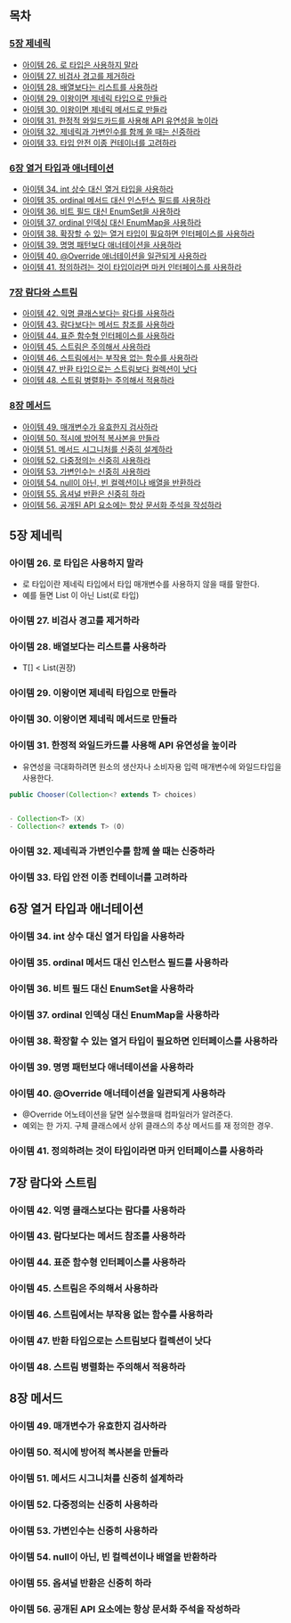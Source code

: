 ## 목차

### [5장 제네릭](#5장-제네릭)

- [아이템 26. 로 타입은 사용하지 말라](#아이템-26-로-타입은-사용하지-말라)
- [아이템 27. 비검사 경고를 제거하라](#아이템-27-비검사-경고를-제거하라)
- [아이템 28. 배열보다는 리스트를 사용하라](#아이템-28-배열보다는-리스트를-사용하라)
- [아이템 29. 이왕이면 제네릭 타입으로 만들라](#아이템-29-이왕이면-제네릭-타입으로-만들라)
- [아이템 30. 이왕이면 제네릭 메서드로 만들라](#아이템-30-이왕이면-제네릭-메서드로-만들라)
- [아이템 31. 한정적 와일드카드를 사용해 API 유연성을 높이라](#아이템-31-한정적-와일드카드를-사용해-api-유연성을-높이라)
- [아이템 32. 제네릭과 가변인수를 함께 쓸 때는 신중하라](#아이템-32-제네릭과-가변인수를-함께-쓸-때는-신중하라)
- [아이템 33. 타입 안전 이종 컨테이너를 고려하라](#아이템-33-타입-안전-이종-컨테이너를-고려하라)

### [6장 열거 타입과 애너테이션](#6장-열거-타입과-애너테이션)

- [아이템 34. int 상수 대신 열거 타입을 사용하라](#아이템-34-int-상수-대신-열거-타입을-사용하라)
- [아이템 35. ordinal 메서드 대신 인스턴스 필드를 사용하라](#아이템-35-ordinal-메서드-대신-인스턴스-필드를-사용하라)
- [아이템 36. 비트 필드 대신 EnumSet을 사용하라](#아이템-36-비트-필드-대신-enumset을-사용하라)
- [아이템 37. ordinal 인덱싱 대신 EnumMap을 사용하라](#아이템-37-ordinal-인덱싱-대신-enummap을-사용하라)
- [아이템 38. 확장할 수 있는 열거 타입이 필요하면 인터페이스를 사용하라](#아이템-38-확장할-수-있는-열거-타입이-필요하면-인터페이스를-사용하라)
- [아이템 39. 명명 패턴보다 애너테이션을 사용하라](#아이템-39-명명-패턴보다-애너테이션을-사용하라)
- [아이템 40. @Override 애너테이션을 일관되게 사용하라](#아이템-40-override-애너테이션을-일관되게-사용하라)
- [아이템 41. 정의하려는 것이 타입이라면 마커 인터페이스를 사용하라](#아이템-41-정의하려는-것이-타입이라면-마커-인터페이스를-사용하라)

### [7장 람다와 스트림](#7장-람다와-스트림)

- [아이템 42. 익명 클래스보다는 람다를 사용하라](#아이템-42-익명-클래스보다는-람다를-사용하라)
- [아이템 43. 람다보다는 메서드 참조를 사용하라](#아이템-43-람다보다는-메서드-참조를-사용하라)
- [아이템 44. 표준 함수형 인터페이스를 사용하라](#아이템-44-표준-함수형-인터페이스를-사용하라)
- [아이템 45. 스트림은 주의해서 사용하라](#아이템-45-스트림은-주의해서-사용하라)
- [아이템 46. 스트림에서는 부작용 없는 함수를 사용하라](#아이템-46-스트림에서는-부작용-없는-함수를-사용하라)
- [아이템 47. 반환 타입으로는 스트림보다 컬렉션이 낫다](#아이템-47-반환-타입으로는-스트림보다-컬렉션이-낫다)
- [아이템 48. 스트림 병렬화는 주의해서 적용하라](#아이템-48-스트림-병렬화는-주의해서-적용하라)

### [8장 메서드](#8장-메서드)

- [아이템 49. 매개변수가 유효한지 검사하라](#아이템-49-매개변수가-유효한지-검사하라)
- [아이템 50. 적시에 방어적 복사본을 만들라](#아이템-50-적시에-방어적-복사본을-만들라)
- [아이템 51. 메서드 시그니처를 신중히 설계하라](#아이템-51-메서드-시그니처를-신중히-설계하라)
- [아이템 52. 다중정의는 신중히 사용하라](#아이템-52-다중정의는-신중히-사용하라)
- [아이템 53. 가변인수는 신중히 사용하라](#아이템-53-가변인수는-신중히-사용하라)
- [아이템 54. null이 아닌, 빈 컬렉션이나 배열을 반환하라](#아이템-54-null이-아닌-빈-컬렉션이나-배열을-반환하라)
- [아이템 55. 옵셔널 반환은 신중히 하라](#아이템-55-옵셔널-반환은-신중히-하라)
- [아이템 56. 공개된 API 요소에는 항상 문서화 주석을 작성하라](#아이템-56-공개된-api-요소에는-항상-문서화-주석을-작성하라)

## 5장 제네릭

### 아이템 26. 로 타입은 사용하지 말라

- 로 타입이란 제네릭 타입에서 타입 매개변수를 사용하지 않을 때를 말한다.
- 예를 들면 List<String> 이 아닌 List(로 타입)

### 아이템 27. 비검사 경고를 제거하라

### 아이템 28. 배열보다는 리스트를 사용하라

- T[] < List<T>(권장)

### 아이템 29. 이왕이면 제네릭 타입으로 만들라

### 아이템 30. 이왕이면 제네릭 메서드로 만들라

### 아이템 31. 한정적 와일드카드를 사용해 API 유연성을 높이라

- 유연성을 극대화하려면 원소의 생산자나 소비자용 입력 매개변수에 와일드타입을 사용한다.

```java
public Chooser(Collection<? extends T> choices)


- Collection<T> (X)
- Collection<? extends T> (O)
```

### 아이템 32. 제네릭과 가변인수를 함께 쓸 때는 신중하라

### 아이템 33. 타입 안전 이종 컨테이너를 고려하라

## 6장 열거 타입과 애너테이션

### 아이템 34. int 상수 대신 열거 타입을 사용하라

### 아이템 35. ordinal 메서드 대신 인스턴스 필드를 사용하라

### 아이템 36. 비트 필드 대신 EnumSet을 사용하라

### 아이템 37. ordinal 인덱싱 대신 EnumMap을 사용하라

### 아이템 38. 확장할 수 있는 열거 타입이 필요하면 인터페이스를 사용하라

### 아이템 39. 명명 패턴보다 애너테이션을 사용하라

### 아이템 40. @Override 애너테이션을 일관되게 사용하라

- @Override 어노테이션을 달면 실수했을때 컴파일러가 알려준다.
- 예외는 한 가지. 구체 클래스에서 상위 클래스의 추상 메서드를 재 정의한 경우.

### 아이템 41. 정의하려는 것이 타입이라면 마커 인터페이스를 사용하라

## 7장 람다와 스트림

### 아이템 42. 익명 클래스보다는 람다를 사용하라

### 아이템 43. 람다보다는 메서드 참조를 사용하라

### 아이템 44. 표준 함수형 인터페이스를 사용하라

### 아이템 45. 스트림은 주의해서 사용하라

### 아이템 46. 스트림에서는 부작용 없는 함수를 사용하라

### 아이템 47. 반환 타입으로는 스트림보다 컬렉션이 낫다

### 아이템 48. 스트림 병렬화는 주의해서 적용하라

## 8장 메서드

### 아이템 49. 매개변수가 유효한지 검사하라

### 아이템 50. 적시에 방어적 복사본을 만들라

### 아이템 51. 메서드 시그니처를 신중히 설계하라

### 아이템 52. 다중정의는 신중히 사용하라

### 아이템 53. 가변인수는 신중히 사용하라

### 아이템 54. null이 아닌, 빈 컬렉션이나 배열을 반환하라

### 아이템 55. 옵셔널 반환은 신중히 하라

### 아이템 56. 공개된 API 요소에는 항상 문서화 주석을 작성하라
